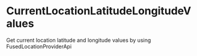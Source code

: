 # CurrentLocationLatitudeLongitudeValues
Get current location latitude and longitude values by using FusedLocationProviderApi
